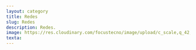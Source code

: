```yaml
---
layout: category
title: Redes
slug: Redes
description: Redes.
image: https://res.cloudinary.com/focustecno/image/upload/c_scale,q_42,w_1493/v1625384877/redes%20sociales%20focus%20tecno.webp
texta: 
---
```

